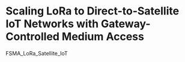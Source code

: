 # Scaling LoRa to Direct-to-Satellite IoT Networks with Gateway-Controlled Medium Access
FSMA_LoRa_Satellite_IoT
